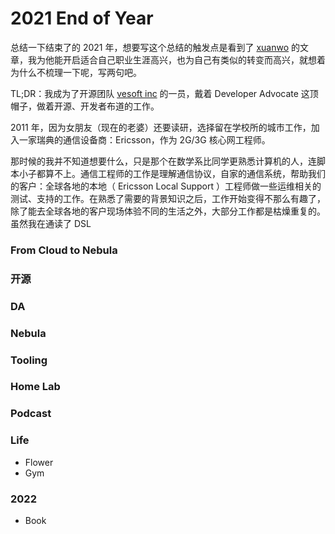 # 2021 End of Year


总结一下结束了的 2021 年，想要写这个总结的触发点是看到了 [xuanwo](https://xuanwo.io/2021/11-2021-review/) 的文章，我为他能开启适合自己职业生涯高兴，也为自己有类似的转变而高兴，就想着为什么不梳理一下呢，写两句吧。

TL;DR：我成为了开源团队 [vesoft inc](https://vesoft.com) 的一员，戴着 Developer Advocate 这顶帽子，做着开源、开发者布道的工作。

2011 年，因为女朋友（现在的老婆）还要读研，选择留在学校所的城市工作，加入一家瑞典的通信设备商：Ericsson，作为 2G/3G 核心网工程师。

那时候的我并不知道想要什么，只是那个在数学系比同学更熟悉计算机的人，连脚本小子都算不上。通信工程师的工作是理解通信协议，自家的通信系统，帮助我们的客户：全球各地的本地（ Ericsson Local Support ）工程师做一些运维相关的测试、支持的工作。在熟悉了需要的背景知识之后，工作开始变得不那么有趣了，除了能去全球各地的客户现场体验不同的生活之外，大部分工作都是枯燥重复的。虽然我在通读了 DSL

### From Cloud to Nebula

### 开源

### DA

### Nebula

### Tooling

### Home Lab

### Podcast

### Life

- Flower
- Gym

### 2022

- Book


